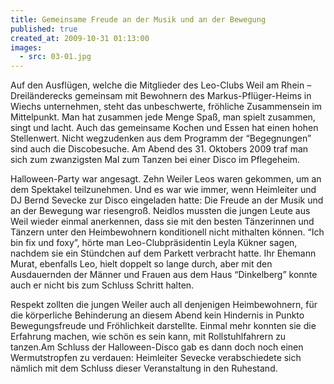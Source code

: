 ```yaml
---
title: Gemeinsame Freude an der Musik und an der Bewegung
published: true
created_at: 2009-10-31 01:13:00
images:
  - src: 03-01.jpg
---
```


Auf den Ausflügen, welche die Mitglieder des Leo-Clubs Weil am Rhein – Dreiländerecks gemeinsam mit Bewohnern des Markus-Pflüger-Heims in Wiechs unternehmen, steht das unbeschwerte, fröhliche Zusammensein im Mittelpunkt. Man hat zusammen jede Menge Spaß, man spielt zusammen, singt und lacht. Auch das gemeinsame Kochen und Essen hat einen hohen Stellenwert. Nicht wegzudenken aus dem Programm der “Begegnungen” sind auch die Discobesuche. Am Abend des 31. Oktobers 2009 traf man sich zum zwanzigsten Mal zum Tanzen bei einer Disco im Pflegeheim.

Halloween-Party war angesagt. Zehn Weiler Leos waren gekommen, um an dem Spektakel teilzunehmen. Und es war wie immer, wenn Heimleiter und DJ Bernd Sevecke zur Disco eingeladen hatte: Die Freude an der Musik und an der Bewegung war riesengroß. Neidlos mussten die jungen Leute aus Weil wieder einmal anerkennen, dass sie mit den besten Tänzerinnen und Tänzern unter den Heimbewohnern konditionell nicht mithalten können. “Ich bin fix und foxy”, hörte man Leo-Clubpräsidentin Leyla Kükner sagen, nachdem sie ein Stündchen auf dem Parkett verbracht hatte. Ihr Ehemann Murat, ebenfalls Leo, hielt doppelt so lange durch, aber mit den Ausdauernden der Männer und Frauen aus dem Haus “Dinkelberg” konnte auch er nicht bis zum Schluss Schritt halten.

Respekt zollten die jungen Weiler auch all denjenigen Heimbewohnern, für die körperliche Behinderung an diesem Abend kein Hindernis in Punkto Bewegungsfreude und Fröhlichkeit darstellte. Einmal mehr konnten sie die Erfahrung machen, wie schön es sein kann, mit Rollstuhlfahrern zu tanzen.Am Schluss der Halloween-Disco gab es dann doch noch einen Wermutstropfen zu verdauen: Heimleiter Sevecke verabschiedete sich nämlich mit dem Schluss dieser Veranstaltung in den Ruhestand.
